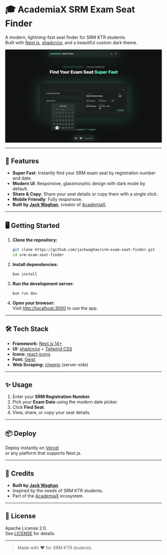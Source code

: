 # 🎓 AcademiaX SRM Exam Seat Finder

A modern, lightning-fast seat finder for SRM KTR students.  
Built with [Next.js](https://nextjs.org), [shadcn/ui](https://ui.shadcn.com/), and a beautiful custom dark theme.

<p align="center">
  <img src="./public/LandingPage.png" alt="SRM Exam Seat Finder" />
</p>

---

## 🚀 Features

- **Super Fast**: Instantly find your SRM exam seat by registration number and date.
- **Modern UI**: Responsive, glassmorphic design with dark mode by default.
- **Share & Copy**: Share your seat details or copy them with a single click.
- **Mobile Friendly**: Fully responsive.
- **Built by [Jack Waghan](https://jackwaghan.com)**, creator of [AcademiaX](https://academiax.in).

---

## 🖥️ Getting Started

1. **Clone the repository:**

   ```bash
   git clone https://github.com/jackwaghan/srm-exam-seat-finder.git
   cd srm-exam-seat-finder
   ```

2. **Install dependencies:**

   ```bash
   bun install
   ```

3. **Run the development server:**

   ```bash
   bun run dev
   ```

4. **Open your browser:**  
   Visit [http://localhost:3000](http://localhost:3000) to use the app.

---

## 🛠️ Tech Stack

- **Framework:** [Next.js 14+](https://nextjs.org/)
- **UI:** [shadcn/ui](https://ui.shadcn.com/) + [Tailwind CSS](https://tailwindcss.com/)
- **Icons:** [react-icons](https://react-icons.github.io/react-icons/)
- **Font:** [Geist](https://vercel.com/font)
- **Web Scraping:** [cheerio](https://cheerio.js.org/) (server-side)

---

## ✨ Usage

1. Enter your **SRM Registration Number**.
2. Pick your **Exam Date** using the modern date picker.
3. Click **Find Seat**.
4. View, share, or copy your seat details.

---

## 📦 Deploy

Deploy instantly on [Vercel](https://vercel.com/new?utm_source=github&utm_medium=readme&utm_campaign=srm-exam-seat-finder)  
or any platform that supports Next.js.

---

## 🤝 Credits

- **Built by [Jack Waghan](https://jackwaghan.com)**
- Inspired by the needs of SRM KTR students.
- Part of the [AcademiaX](https://academiax.in) ecosystem.

---

## 📄 License

Apache License 2.0.  
See [LICENSE](./LICENSE) for details.

---

> Made with ❤️ for SRM KTR students.

